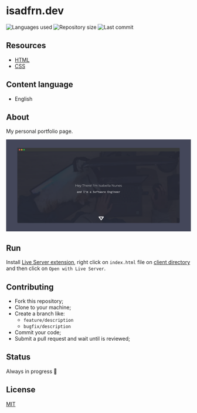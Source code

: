 # isadfrn.dev

![Languages used](https://img.shields.io/github/languages/count/isadfrn/isadfrn-dev?style=flat-square)
![Repository size](https://img.shields.io/github/repo-size/isadfrn/isadfrn-dev?style=flat-square)
![Last commit](https://img.shields.io/github/last-commit/isadfrn/isadfrn-dev?style=flat-square)

## Resources

- [HTML](https://developer.mozilla.org/pt-BR/docs/Web/HTML)
- [CSS](https://developer.mozilla.org/pt-BR/docs/Web/CSS)

## Content language

- English

## About

My personal portfolio page.

![A portfolio page](./client/assets/img/demo.png)

## Run

Install [Live Server extension](https://marketplace.visualstudio.com/items?itemName=ritwickdey.LiveServer), right click on `index.html` file on [client directory](./client/) and then click on `Open with Live Server`.

## Contributing

- Fork this repository;
- Clone to your machine;
- Create a branch like:
  - `feature/description`
  - `bugfix/description`
- Commit your code;
- Submit a pull request and wait until is reviewed;

## Status

Always in progress 🚧

## License

[MIT](./LICENSE)
